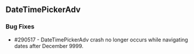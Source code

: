 ## DateTimePickerAdv

### Bug Fixes

* \#290517 - DateTimePickerAdv crash no longer occurs while navigating dates after December 9999.





